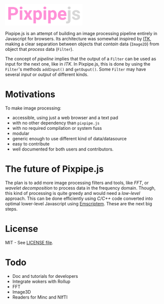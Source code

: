 <img src="images/pixpipe.png" width=250></img>


Pixpipe.js is an attempt of building an image processing pipeline entirely in Javascript for browsers. Its architecture was somewhat inspired by [ITK](https://itk.org/), making a clear separation between objects that *contain* data (`Image2D`) from object that *process* data (`Filter`).  

The concept of *pipeline* implies that the output of a `Filter` can be used as input for the next one, like in *ITK*. In Pixpipe.js, this is done by using the `Filter`'s methods `addInput()` and `getOuput()`. Some `Filter` may have several *input* or *output* of different kinds.

# Motivations
To make image processing:
- accessible, using just a web browser and a text pad
- with no other dependency than `pixpipe.js`
- with no required compilation or system fuss
- modular
- generic enough to use different kind of data/datasource
- easy to contribute
- well documented for both users and contributors.


# The future of Pixpipe.js
The plan is to add more image processing filters and tools, like *FFT*, or *wavelet decomposition* to process data in the frequency domain. Though, this kind of processing is quite greedy and would need a *low-level* approach. This can be done efficiently using *C/C++* code converted into optimal lower-level Javascript using [Emscriptem](http://kripken.github.io/emscripten-site/). These are the next big steps.

# License
MIT - See [LICENSE file](LICENSE).


# Todo
- Doc and tutorials for developers
- Integrate wokers with Rollup
- FFT
- Image3D
- Readers for Minc and NIfTI
